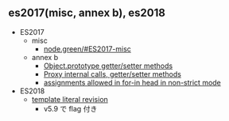 ## es2017(misc, annex b), es2018

* ES2017
  * misc
    * [node.green/#ES2017-misc](http://node.green/#ES2017-misc)
  * annex b
    * [Object.prototype getter/setter methods](http://node.green/#ES2017-annex-b-Object-prototype-getter-setter-methods)
    * [Proxy internal calls, getter/setter methods](http://node.green/#ES2017-annex-b-Proxy-internal-calls--getter-setter-methods)
    * [assignments allowed in for-in head in non-strict mode](http://node.green/#ES2017-annex-b--assignments-allowed-in-for-in-head-in-non-strict-mode)
* ES2018
  * [template literal revision](http://node.green/#ES2018-features--template-literal-revision)
    * v5.9 で flag 付き
